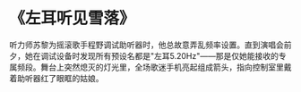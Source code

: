 # 《左耳听见雪落》
听力师苏黎为摇滚歌手程野调试助听器时，他总故意弄乱频率设置。直到演唱会前夕，她在调试设备时发现所有预设名都是"左耳5.20Hz"——那是仅她能接收的专属频段。舞台上突然熄灭的灯光里，全场歌迷手机亮起组成箭头，指向控制室里戴着助听器红了眼眶的姑娘。

